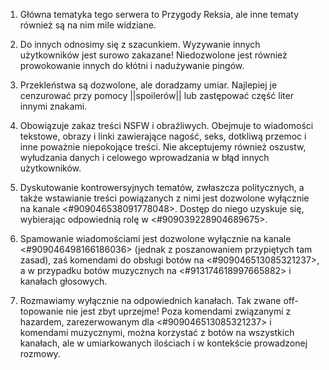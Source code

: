 1. Główna tematyka tego serwera to Przygody Reksia, ale inne tematy również są na nim mile widziane.

2. Do innych odnosimy się z szacunkiem. Wyzywanie innych użytkowników jest surowo zakazane! Niedozwolone jest również prowokowanie innych do kłótni i nadużywanie pingów.

3. Przekleństwa są dozwolone, ale doradzamy umiar. Najlepiej je cenzurować przy pomocy ||spoilerów|| lub zastępować część liter innymi znakami.

4. Obowiązuje zakaz treści NSFW i obraźliwych. Obejmuje to wiadomości tekstowe, obrazy i linki zawierające nagość, seks, dotkliwą przemoc i inne poważnie niepokojące treści. Nie akceptujemy również oszustw, wyłudzania danych i celowego wprowadzania w błąd innych użytkowników.

5. Dyskutowanie kontrowersyjnych tematów, zwłaszcza politycznych, a także wstawianie treści powiązanych z nimi jest dozwolone wyłącznie na kanale ⁠⁠<#909046538091778048>. Dostęp do niego uzyskuje się, wybierając odpowiednią rolę w <#909039228904689675>.

6. Spamowanie wiadomościami jest dozwolone wyłącznie na kanale <#909046498166186036> (jednak z poszanowaniem przypiętych tam zasad), zaś komendami do obsługi botów na <#909046513085321237>, a w przypadku botów muzycznych na <#913174618997665882> i kanałach głosowych.

7. Rozmawiamy wyłącznie na odpowiednich kanałach. Tak zwane off-topowanie nie jest zbyt uprzejme! Poza komendami związanymi z hazardem, zarezerwowanym dla <#909046513085321237> i komendami muzycznymi, można korzystać z botów na wszystkich kanałach, ale w umiarkowanych ilościach i w kontekście prowadzonej rozmowy.